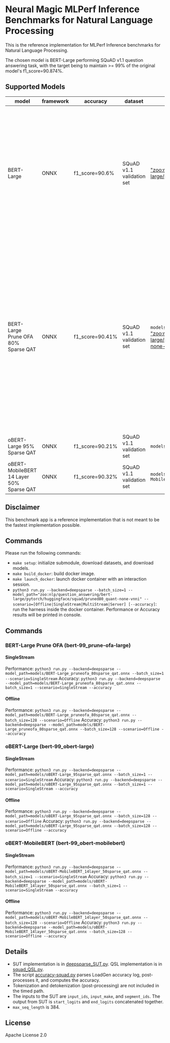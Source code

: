 # Neural Magic MLPerf Inference Benchmarks for Natural Language Processing

This is the reference implementation for MLPerf Inference benchmarks for Natural Language Processing.

The chosen model is BERT-Large performing SQuAD v1.1 question answering task, with the target being to maintain >= 99% of the original model's f1_score=90.874%.

## Supported Models

| model | framework | accuracy | dataset | model link | precision | notes |
| ----- | --------- | -------- | ------- | ---------- | --------- | ----- |
| BERT-Large | ONNX | f1_score=90.6% | SQuAD v1.1 validation set | ["zoo:nlp/question_answering/bert-large/pytorch/huggingface/squad/base-none"](https://sparsezoo.neuralmagic.com/models/nlp%2Fquestion_answering%2Fbert-large%2Fpytorch%2Fhuggingface%2Fsquad%2Fbase-none) | fp32 | This model is the result of fine-tuning the BERT large uncased model on the SQuAD v1.1 datasets. It achieves 90.6% accuracy on the validation dataset. See the included recipe for training instructions. |
| BERT-Large Prune OFA 80% Sparse QAT | ONNX | f1_score=90.41% | SQuAD v1.1 validation set | `models/BERT-Large_pruneofa_80sparse_qat.onnx` or ["zoo:nlp/question_answering/bert-large/pytorch/huggingface/squad/pruned80_quant-none-vnni"](https://sparsezoo.neuralmagic.com/models/nlp%2Fquestion_answering%2Fbert-large%2Fpytorch%2Fhuggingface%2Fsquad%2Fpruned80_quant-none-vnni) | int8 | This model is the result of sparse transferring the 80% pruned BERT large uncased model, created using Prune OFA method described in Prune Once for All: Sparse Pre-Trained Language Models, to the SQuAD v1.1 datasets, then quantizing the resulting sparse model. |
| oBERT-Large 95% Sparse QAT | ONNX | f1_score=90.21% | SQuAD v1.1 validation set | `models/oBERT-Large_95sparse_qat.onnx` | int8 | |
| oBERT-MobileBERT 14 Layer 50% Sparse QAT | ONNX | f1_score=90.32% | SQuAD v1.1 validation set | `models/oBERT-MobileBERT_14layer_50sparse_qat.onnx` | int8 | |

## Disclaimer
This benchmark app is a reference implementation that is not meant to be the fastest implementation possible.

## Commands

Please run the following commands:

- `make setup`: initialize submodule, download datasets, and download models.
- `make build_docker`: build docker image.
- `make launch_docker`: launch docker container with an interaction session.
- `python3 run.py --backend=deepsparse --batch_size=1 --model_path="zoo:nlp/question_answering/bert-large/pytorch/huggingface/squad/pruned80_quant-none-vnni" --scenario=[Offline|SingleStream|MultiStream|Server] [--accuracy]`: run the harness inside the docker container. Performance or Accuracy results will be printed in console.

## Commands

### BERT-Large Prune OFA (bert-99_prune-ofa-large)

#### SingleStream
Performance: `python3 run.py --backend=deepsparse --model_path=models/BERT-Large_pruneofa_80sparse_qat.onnx --batch_size=1 --scenario=SingleStream`
Accuracy: `python3 run.py --backend=deepsparse --model_path=models/BERT-Large_pruneofa_80sparse_qat.onnx --batch_size=1 --scenario=SingleStream --accuracy`

#### Offline
Performance: `python3 run.py --backend=deepsparse --model_path=models/BERT-Large_pruneofa_80sparse_qat.onnx --batch_size=128 --scenario=Offline`
Accuracy: `python3 run.py --backend=deepsparse --model_path=models/BERT-Large_pruneofa_80sparse_qat.onnx --batch_size=128 --scenario=Offline --accuracy`

### oBERT-Large (bert-99_obert-large)

#### SingleStream
Performance: `python3 run.py --backend=deepsparse --model_path=models/oBERT-Large_95sparse_qat.onnx --batch_size=1 --scenario=SingleStream`
Accuracy: `python3 run.py --backend=deepsparse --model_path=models/oBERT-Large_95sparse_qat.onnx --batch_size=1 --scenario=SingleStream --accuracy`

#### Offline
Performance: `python3 run.py --backend=deepsparse --model_path=models/oBERT-Large_95sparse_qat.onnx --batch_size=128 --scenario=Offline`
Accuracy: `python3 run.py --backend=deepsparse --model_path=models/oBERT-Large_95sparse_qat.onnx --batch_size=128 --scenario=Offline --accuracy`

### oBERT-MobileBERT (bert-99_obert-mobilebert)

#### SingleStream
Performance: `python3 run.py --backend=deepsparse --model_path=models/oBERT-MobileBERT_14layer_50sparse_qat.onnx --batch_size=1 --scenario=SingleStream`
Accuracy: `python3 run.py --backend=deepsparse --model_path=models/oBERT-MobileBERT_14layer_50sparse_qat.onnx --batch_size=1 --scenario=SingleStream --accuracy`

#### Offline
Performance: `python3 run.py --backend=deepsparse --model_path=models/oBERT-MobileBERT_14layer_50sparse_qat.onnx --batch_size=128 --scenario=Offline`
Accuracy: `python3 run.py --backend=deepsparse --model_path=models/oBERT-MobileBERT_14layer_50sparse_qat.onnx --batch_size=128 --scenario=Offline --accuracy`

## Details

- SUT implementation is in [deepsparse_SUT.py](tf_SUT.py). QSL implementation is in [squad_QSL.py](squad_QSL.py).
- The script [accuracy-squad.py](accuracy-squad.py) parses LoadGen accuracy log, post-processes it, and computes the accuracy.
- Tokenization and detokenization (post-processing) are not included in the timed path.
- The inputs to the SUT are `input_ids`, `input_make`, and `segment_ids`. The output from SUT is `start_logits` and `end_logits` concatenated together.
- `max_seq_length` is 384.

## License

Apache License 2.0
